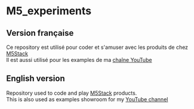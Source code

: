 # M5_experiments

## Version française
Ce repository est utilisé pour coder et s'amuser avec les produits de chez [M5Stack](https://m5stack.com/)</br>
Il est aussi utilisé pour les examples de ma [chaîne YouTube](https://www.youtube.com/playlist?list=PLZoekfjBpp3W4ofuwsPuiHAE6eGuw8Dej)

## English version
Repository used to code and play [M5Stack](https://m5stack.com/) products.</br>
This is also used as examples showroom for my [YouTube channel](https://www.youtube.com/playlist?list=PLZoekfjBpp3W4ofuwsPuiHAE6eGuw8Dej)
